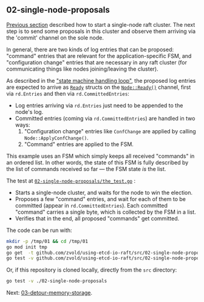 ## 02-single-node-proposals
[Previous section](01-single-node-cluster) described how to start a single-node raft cluster. The next step is to send some proposals in this cluster and observe them arriving via the 'commit' channel on the sole node.

In general, there are two kinds of log entries that can be proposed: "command" entries that are relevant for the application-specific FSM, and "configuration change" entries that are necessary in any raft cluster (for communicating things like nodes joining/leaving the cluster).

As described in the ["state machine handling loop"](https://github.com/etcd-io/raft/blob/ffe5efcf/README.md?plain=1#L136-L162), the proposed log entries are expected to arrive as [`Ready`](https://github.com/etcd-io/raft/blob/ffe5efcf/node.go#L52) structs on the [`Node::Ready()`](https://github.com/etcd-io/raft/blob/ffe5efcf/node.go#L151) channel, first via `rd.Entries` and then via `rd.CommittedEntries`:
- Log entries arriving via `rd.Entries` just need to be appended to the node's log.
- Committed entries (coming via `rd.CommittedEntries`) are handled in two ways:
	1. "Configuration change" entries like `ConfChange` are applied by calling `Node::ApplyConfChange()`.
	1. "Command" entries are applied to the FSM.

This example uses an FSM which simply keeps all received "commands" in an ordered list. In other words, the state of this FSM is fully described by the list of commands received so far — the FSM state *is* the list.

The test at [`02-single-node-proposals/the_test.go`](https://github.com/zvold/using-etcd-io-raft/blob/main/src/02-single-node-proposals/the_test.go) :
- Starts a single-node cluster, and waits for the node to win the election.
- Proposes a few "command" entries, and wait for each of them to be committed (appear in `rd.CommittedEntries`).
  Each committed "command" carries a single byte, which is collected by the FSM in a list.
- Verifies that in the end, all proposed "commands" get committed.

 The code can be run with:
 ```bash
 mkdir -p /tmp/01 && cd /tmp/01
 go mod init tmp
 go get  -t github.com/zvold/using-etcd-io-raft/src/02-single-node-proposals@latest
 go test -v github.com/zvold/using-etcd-io-raft/src/02-single-node-proposals
 ```

 Or, if this repository is cloned locally, directly from the `src` directory:
 ```bash
 go test -v ./02-single-node-proposals
 ```

Next: [03-detour-memory-storage](03-detour-memory-storage).